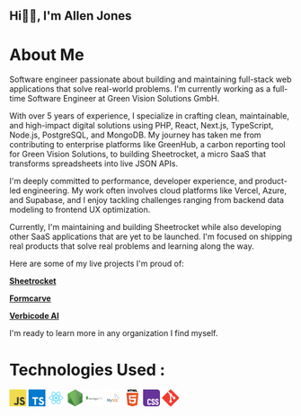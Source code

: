 

​<h2><p>Hi👋🏻, I'm Allen Jones</p></h2>
 

# About Me
Software engineer passionate about building and maintaining full-stack web applications that solve real-world problems. I'm currently working as a full-time Software Engineer at Green Vision Solutions GmbH.

With over 5 years of experience, I specialize in crafting clean, maintainable, and high-impact digital solutions using PHP, React, Next.js, TypeScript, Node.js, PostgreSQL, and MongoDB. My journey has taken me from contributing to enterprise platforms like GreenHub, a carbon reporting tool for Green Vision Solutions, to building Sheetrocket, a micro SaaS that transforms spreadsheets into live JSON APIs.

I'm deeply committed to performance, developer experience, and product-led engineering. My work often involves cloud platforms like Vercel, Azure, and Supabase, and I enjoy tackling challenges ranging from backend data modeling to frontend UX optimization.

Currently, I'm maintaining and building Sheetrocket while also developing other SaaS applications that are yet to be launched. I'm focused on shipping real products that solve real problems and learning along the way.

<p>Here are some of my live projects I'm proud of:</p>
<p><b><a href="https://sheetrocket.com/">Sheetrocket</a></b></p>
<p><b><a href="https://github.com/allenarduino/formcarve">Formcarve</a></b></p>
<p><b><a href="https://www.verbicodeai.co/">Verbicode AI</a></b></p>



<p>I'm ready to learn more in any organization I find myself.</p>


# Technologies Used :
<code><img height="30" src="https://raw.githubusercontent.com/github/explore/80688e429a7d4ef2fca1e82350fe8e3517d3494d/topics/javascript/javascript.png"></code>
<code><img height="30" src="https://raw.githubusercontent.com/github/explore/80688e429a7d4ef2fca1e82350fe8e3517d3494d/topics/typescript/typescript.png"></code>
<code><img height="30" src="https://raw.githubusercontent.com/github/explore/80688e429a7d4ef2fca1e82350fe8e3517d3494d/topics/react/react.png"></code>
<code><img height="30" src="https://raw.githubusercontent.com/github/explore/80688e429a7d4ef2fca1e82350fe8e3517d3494d/topics/nodejs/nodejs.png"></code>
<code><img height="30" src="https://raw.githubusercontent.com/github/explore/80688e429a7d4ef2fca1e82350fe8e3517d3494d/topics/mongodb/mongodb.png"></code>
<code><img height="30" src="https://raw.githubusercontent.com/github/explore/80688e429a7d4ef2fca1e82350fe8e3517d3494d/topics/mysql/mysql.png"></code>
<code><img height="30" src="https://raw.githubusercontent.com/github/explore/80688e429a7d4ef2fca1e82350fe8e3517d3494d/topics/html/html.png"></code>
<code><img height="30" src="https://raw.githubusercontent.com/github/explore/80688e429a7d4ef2fca1e82350fe8e3517d3494d/topics/css/css.png"></code>
<code><img height="30" src="https://raw.githubusercontent.com/github/explore/80688e429a7d4ef2fca1e82350fe8e3517d3494d/topics/git/git.png"></code>


